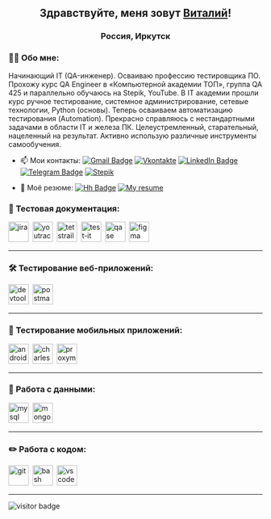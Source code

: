 <h2 align="center">Здравствуйте, меня зовут <a href="https://github.com/TinMan38" target="_blank">Виталий<a align="center">!</a> </h2>
<h3 align="center">Россия, Иркутск</h3>


### 👨‍💻 Обо мне:

Начинающий IT (QA-инженер). Осваиваю профессию тестировщика ПО. Прохожу курс QA Engineer в «Компьютерной академии TOП», группа QA 425 и параллельно обучаюсь на Stepik, YouTube. В IT академии прошли курс ручное тестирование, системное администрирование, сетевые технологии, Python (основы). Теперь осваиваем автоматизацию тестирования (Automation).
Прекрасно справляюсь с нестандартными задачами в области IT и железа ПК. Целеустремленный, старательный, нацеленный на результат. Активно использую различные инструменты самообучения.

- 📫 Мои контакты: 
[![Gmail Badge](https://disk.yandex.ru/i/bIKLbHv-yxT4qg)](mailto:gvi750@gmail.com)
[![Vkontakte](https://img.shields.io/badge/-Vkontakte-313f51?style=for-the-badge&logo=Vk&logoColor=4F7DB3)](https://vk.com/tinman38)
[![LinkedIn Badge](https://img.shields.io/badge/LinkedIn-0077B5?style=for-the-badge&logo=linkedin&logoColor=white)]( ... ) 
[![Telegram Badge](https://img.shields.io/badge/Telegram-2CA5E0?style=for-the-badge&logo=telegram&logoColor=white)](https://t.me/tinman38)
[![Stepik](https://s.iimg.su/s/12/HRPZt7HvXQd5R8WSqSljc5AextgFpfRBk63WRe8B.jpg)](https://stepik.org/users/906448278)

- 🤝 Моё резюме: 
[![Hh Badge](https://i.hh.ru/styles/images/logos/hh.ru__min_.svg?v=11032019)](https://irkutsk.hh.ru/resume/b01984beff0df4872c0039ed1f65344a4b4d4c) 
[![My resume](https://iimg.su/s/09/coADI2I1cCpCJtGrwia4ffJYMd9MzKsiMUIXtRLm.jpg)](https://disk.yandex.ru/i/c6xVs6YGJKR4qA)

### 📁 Тестовая документация:

<div>
  <img src="https://cdn.jsdelivr.net/gh/devicons/devicon/icons/jira/jira-original.svg" title="jira" alt="jira" width="40" height="40"/>&nbsp
  <img src="https://upload.wikimedia.org/wikipedia/commons/thumb/8/8d/YouTrack_Icon.svg/1024px-YouTrack_Icon.svg.png?20200803082248" title="youtrack" alt="youtrack" width="40" height="40"/>&nbsp
  <img src="https://codahosted.io/packs/21236/unversioned/assets/LOGO/ba1091c59bab89cd2fd0f289622731fe16113d7b00905abe64759c313a4b73b76c1b0426076ed76cb74752234c734131df46992d5b8b48fc13e264240e4f7119f736cfeb64df36ded54b5cbf6198b9cadedf18dd0cac5c7dbcd16e6336c29363cd1292ba" title="testrail" alt="tetstrail" width="40" height="40"/>&nbsp
  <img src="https://docs.testit.software/images/testit_logo_icon_blue.png" title="test-it" alt="test-it" width="40" height="40"/>&nbsp
  <img src="https://luna1.co/eb0187.png" title="qase" alt="qase" width="40" height="40"/>&nbsp
  <img src="https://cdn.jsdelivr.net/gh/devicons/devicon/icons/figma/figma-original.svg" title="figma" alt="figma" width="40" height="40"/>&nbsp
</div>

---

### 🛠 Тестирование веб-приложений:

<div>
  <img src="https://d33wubrfki0l68.cloudfront.net/38b5c953a4667366685d55db55d057c86db1fc54/a0fdc/static/acae6b24d940347661ca901ea07f47c1/chrome-dev-logo-icon.png" title="devtools" alt="devtools" width="40" height="40"/>&nbsp
  <img src="https://img.utdstc.com/icon/37e/097/37e0974f74cf847e7b198c58cf397b34fc17e5bb62147155df5b1ffa8ce27663" title="postman" alt="postman" width="40" height="40"/>&nbsp
</div>

---

### 📱 Тестирование мобильных приложений:

<div>
  <img src="https://cdn.jsdelivr.net/gh/devicons/devicon/icons/androidstudio/androidstudio-original.svg" title="android-studio" alt="android-studio" width="40" height="40"/>&nbsp
  <img src="https://icons.iconarchive.com/icons/papirus-team/papirus-apps/48/charles-proxy-icon.png" title="charles-proxy" alt="charles-proxy" width="40" height="40"/>&nbsp
  <img src="https://pbs.twimg.com/profile_images/1589614420766126080/slAIVDtr_400x400.jpg" title="proxyman" alt="proxyman" width="40" height="40"/>&nbsp
</div>

---

### 💾 Работа с данными:

<div>
  <img src="https://cdn.jsdelivr.net/gh/devicons/devicon/icons/mysql/mysql-original.svg" title="mysql" alt="mysql" width="40" height="40"/>&nbsp
  <img src="https://cdn.jsdelivr.net/gh/devicons/devicon/icons/mongodb/mongodb-original.svg" title="mongodb" alt="mongodb" width="40" height="40"/>&nbsp
</div>

---

### ✏️ Работа с кодом:

<div>
  <img src="https://cdn.jsdelivr.net/gh/devicons/devicon/icons/git/git-original.svg" title="git" alt="git" width="40" height="40"/>&nbsp
  <img src="https://upload.wikimedia.org/wikipedia/commons/thumb/4/4b/Bash_Logo_Colored.svg/1024px-Bash_Logo_Colored.svg.png?20180723054350" title="bash" alt="bash" width="40" height="40"/>&nbsp
  <img src="https://cdn.jsdelivr.net/gh/devicons/devicon/icons/vscode/vscode-original.svg" title="vscode" alt="vscode" width="40" height="40"/>&nbsp
  
</div>

---

![visitor badge](https://visitor-badge.laobi.icu/badge?page_id=TinMan38)

